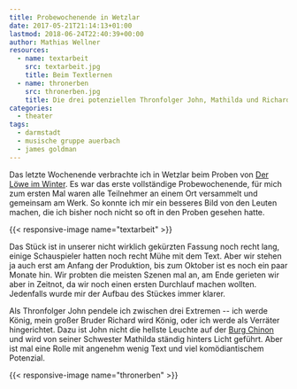 ```yaml
---
title: Probewochenende in Wetzlar
date: 2017-05-21T21:14:13+01:00
lastmod: 2018-06-24T22:40:39+00:00
author: Mathias Wellner
resources:
  - name: textarbeit
    src: textarbeit.jpg
    title: Beim Textlernen
  - name: thronerben
    src: thronerben.jpg
    title: Die drei potenziellen Thronfolger John, Mathilda und Richard
categories:
  - theater
tags: 
  - darmstadt
  - musische gruppe auerbach
  - james goldman
---
```

Das letzte Wochenende verbrachte ich in Wetzlar beim Proben von [Der Löwe im Winter](https://de.wikipedia.org/wiki/Der_L%C3%B6we_im_Winter). Es war das erste vollständige Probewochenende, für mich zum ersten Mal waren alle Teilnehmer an einem Ort versammelt und gemeinsam am Werk. So konnte ich mir ein besseres Bild von den Leuten machen, die ich bisher noch nicht so oft in den Proben gesehen hatte. 

<!--more-->

{{< responsive-image name="textarbeit" >}}

Das Stück ist in unserer nicht wirklich gekürzten Fassung noch recht lang, einige Schauspieler hatten noch recht Mühe mit dem Text. Aber wir stehen ja auch erst am Anfang der Produktion, bis zum Oktober ist es noch ein paar Monate hin. Wir probten die meisten Szenen mal an, am Ende gerieten wir aber in Zeitnot, da wir noch einen ersten Durchlauf machen wollten. Jedenfalls wurde mir der Aufbau des Stückes immer klarer. 

Als Thronfolger John pendele ich zwischen drei Extremen -- ich werde König, mein großer Bruder Richard wird König, oder ich werde als Verräter hingerichtet. Dazu ist John nicht die hellste Leuchte auf der [Burg Chinon](https://de.wikipedia.org/wiki/Burg_Chinon) und wird von seiner Schwester Mathilda ständig hinters Licht geführt. Aber ist mal eine Rolle mit angenehm wenig Text und viel komödiantischem Potenzial. 

{{< responsive-image name="thronerben" >}}